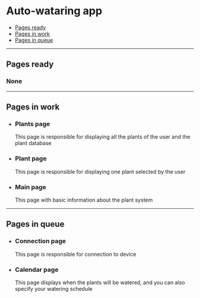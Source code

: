 <div>
    <h1>Auto-wataring app</h1>
    <div>
        <ul>
            <li>
                <a href='#pages_ready'>Pages ready</a>
            </li>
            <li>
                <a href='#pages_in_work'>Pages in work</a>
            </li>
            <li>
                <a href='#pages_in_queue'>Pages in queue</a>
            </li>
        </ul>
    </div>
    <hr>
    <div>
        <h2>Pages ready</h2>
        <h3>None</h3>
    </div>
    <hr>
    <div>
        <h2>Pages in work</h2>
        <ul>
            <li>
            <div>
                <h3>
                Plants page
                </h3>
                <div>
                This page is responsible for displaying all the plants of the user and the plant database 
                </div>
            </div>
            </li>
            <li>
                <div>
                    <h3>
                        Plant page
                    </h3>
                    <div>
                        This page is responsible for displaying one plant selected by the user
                    </div>
                </div>
            </li>
            <li>
                <div>
                    <h3>
                        Main page
                    </h3>
                    <div>
                        This page with basic information about the plant system 
                    </div>
                </div>
            </li>
        </ul>
    </div>
    <hr>
    <div>
        <h2>Pages in queue</h2>
        <ul>
            <li>
                <div>
                    <h3>
                        Connection page
                    </h3>
                    <div>
                        This page is responsible for connection to device 
                    </div>
                </div>
            </li>
            <li>
                <div>
                    <h3>
                        Calendar page
                    </h3>
                    <div>
                        This page displays when the plants will be watered, and you can also specify your watering schedule
                    </div>
                </div>
            </li>
        </ul>
    </div>
</div>
